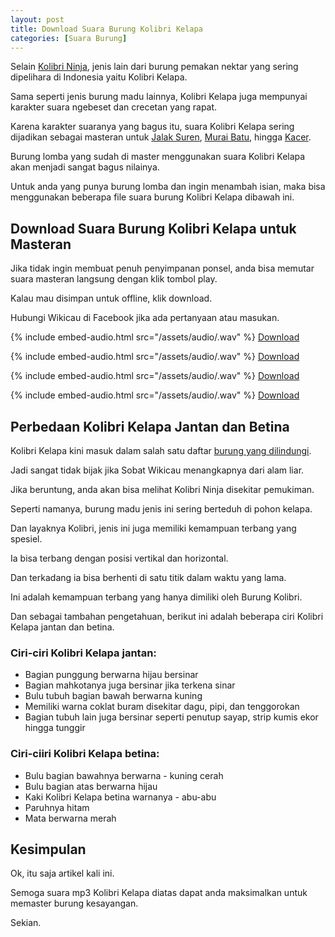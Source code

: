 ```yaml
---
layout: post
title: Download Suara Burung Kolibri Kelapa
categories: [Suara Burung]
---
```


Selain [Kolibri Ninja](https://wikicau.com/cara-merawat-kolibri-ninja/), jenis lain dari burung pemakan nektar yang sering dipelihara di Indonesia yaitu Kolibri Kelapa.

Sama seperti jenis burung madu lainnya, Kolibri Kelapa juga mempunyai karakter suara ngebeset dan crecetan yang rapat.

Karena karakter suaranya yang bagus itu, suara Kolibri Kelapa sering dijadikan sebagai masteran untuk [Jalak Suren](https://wikicau.com/suara-burung-jalak-suren/), [Murai Batu](https://wikicau.com/suara-murai-batu/), hingga [Kacer](https://wikicau.com/suara-burung-kacer/).

Burung lomba yang sudah di master menggunakan suara Kolibri Kelapa akan menjadi sangat bagus nilainya.

Untuk anda yang punya burung lomba dan ingin menambah isian, maka bisa menggunakan beberapa file suara burung Kolibri Kelapa dibawah ini.

## Download Suara Burung Kolibri Kelapa untuk Masteran

Jika tidak ingin membuat penuh penyimpanan ponsel, anda bisa memutar suara masteran langsung dengan klik tombol play.

Kalau mau disimpan untuk offline, klik download.

Hubungi Wikicau di Facebook jika ada pertanyaan atau masukan.

{% include embed-audio.html src="/assets/audio/<audio-source-name>.wav" %}
[Download](https://bit.ly/2IxwFL2)

{% include embed-audio.html src="/assets/audio/<audio-source-name>.wav" %}
[Download](https://bit.ly/2KyoLDc)

{% include embed-audio.html src="/assets/audio/<audio-source-name>.wav" %}
[Download](https://bit.ly/2MWFzph)

{% include embed-audio.html src="/assets/audio/<audio-source-name>.wav" %}
[Download](https://bit.ly/2IYbAYV)

## Perbedaan Kolibri Kelapa Jantan dan Betina

Kolibri Kelapa kini masuk dalam salah satu daftar [burung yang dilindungi](https://wikicau.com/burung-langka/).

Jadi sangat tidak bijak jika Sobat Wikicau menangkapnya dari alam liar.

Jika beruntung, anda akan bisa melihat Kolibri Ninja disekitar pemukiman.

Seperti namanya, burung madu jenis ini sering berteduh di pohon kelapa.

Dan layaknya Kolibri, jenis ini juga memiliki kemampuan terbang yang spesiel.

Ia bisa terbang dengan posisi vertikal dan horizontal.

Dan terkadang ia bisa berhenti di satu titik dalam waktu yang lama.

Ini adalah kemampuan terbang yang hanya dimiliki oleh Burung Kolibri.

Dan sebagai tambahan pengetahuan, berikut ini adalah beberapa ciri Kolibri Kelapa jantan dan betina.

### Ciri-ciri Kolibri Kelapa jantan:

- Bagian punggung berwarna hijau bersinar
- Bagian mahkotanya juga bersinar jika terkena sinar
- Bulu tubuh bagian bawah berwarna kuning
- Memiliki warna coklat buram disekitar dagu, pipi, dan tenggorokan
- Bagian tubuh lain juga bersinar seperti penutup sayap, strip kumis ekor hingga tunggir

### Ciri-ciiri Kolibri Kelapa betina:

- Bulu bagian bawahnya berwarna - kuning cerah
- Bulu bagian atas berwarna hijau
- Kaki Kolibri Kelapa betina warnanya - abu-abu
- Paruhnya hitam
- Mata berwarna merah

## Kesimpulan

Ok, itu saja artikel kali ini.

Semoga suara mp3 Kolibri Kelapa diatas dapat anda maksimalkan untuk memaster burung kesayangan.

Sekian.